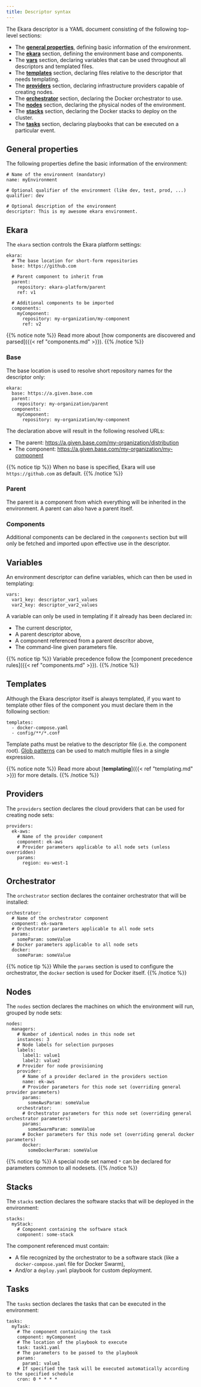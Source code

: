 ```yaml
---
title: Descriptor syntax
---
```


The Ekara descriptor is a YAML document consisting of the following top-level sections:

* The [**general properties**](#general-properties), defining basic information of the environment.
* The [**ekara**](#ekara) section, defining the environment base and components.
* The [**vars**](#variables) section, declaring variables that can be used throughout all descriptors and templated files.
* The [**templates**](#templates) section, declaring files relative to the descriptor that needs templating.
* The [**providers**](#providers) section, declaring infrastructure providers capable of creating nodes.
* The [**orchestrator**](#orchestrator) section, declaring the Docker orchestrator to use.
* The [**nodes**](#nodes) section, declaring the physical nodes of the environment.
* The [**stacks**](#stacks) section, declaring the Docker stacks to deploy on the cluster.
* The [**tasks**](#tasks) section, declaring playbooks that can be executed on a particular event. 

## General properties

The following properties define the basic information of the environment:

```
# Name of the environment (mandatory)
name: myEnvironment

# Optional qualifier of the environment (like dev, test, prod, ...)
qualifier: dev

# Optional description of the environment 
descriptor: This is my awesome ekara environment. 
```

## Ekara

The `ekara` section controls the Ekara platform settings:

```
ekara:
  # The base location for short-form repositories
  base: https://github.com

  # Parent component to inherit from
  parent:
    repository: ekara-platform/parent
    ref: v1
    
  # Additional components to be imported
  components:
    myComponent:
      repository: my-organization/my-component
      ref: v2
```

{{% notice note %}}
Read more about [how components are discovered and parsed]({{< ref "components.md" >}}).
{{% /notice %}}

### Base

The base location is used to resolve short repository names for the descriptor only:

```
ekara:
  base: https://a.given.base.com
  parent:
    repository: my-organization/parent
  components:
    myComponent:
      repository: my-organization/my-component
```

The declaration above will result in the following resolved URLs:

* The parent: https://a.given.base.com/my-organization/distribution 
* The component: https://a.given.base.com/my-organization/my-component

{{% notice tip %}}
When no base is specified, Ekara will use `https://github.com` as default.
{{% /notice %}}

### Parent

The parent is a component from which everything will be inherited in the environment. A parent can also have a parent itself.

### Components

Additional components can be declared in the `components` section but will only be fetched and imported upon effective use in the descriptor. 

## Variables

An environment descriptor can define variables, which can then be used in templating:

```
vars:
  var1_key: descriptor_var1_values 
  var2_key: descriptor_var2_values 
```

A variable can only be used in templating if it already has been declared in:

* The current descriptor,
* A parent descriptor above,
* A component referenced from a parent descritor above,
* The command-line given parameters file.

{{% notice tip %}}
Variable precedence follow the [component precedence rules]({{< ref "components.md" >}}).
{{% /notice %}}

## Templates

Although the Ekara descriptor itself is always templated, if you want to template other files of the component you must declare them in the following section:

```
templates:
  - docker-compose.yaml
  - config/**/*.conf
```

Template paths must be relative to the descriptor file (i.e. the component root). [Glob patterns](https://github.com/gobwas/glob) can be used to match multiple files in a single expression.

{{% notice note %}}
Read more about [**templating**]({{< ref "templating.md" >}}) for more details.
{{% /notice %}}

## Providers

The `providers` section declares the cloud providers that can be used for creating node sets:

```
providers:
  ek-aws:    
    # Name of the provider component
    component: ek-aws
    # Provider parameters applicable to all node sets (unless overridden)
    params: 
      region: eu-west-1
```

## Orchestrator

The `orchestrator` section declares the container orchestrator that will be installed: 

```
orchestrator:
  # Name of the orchestrator component
  component: ek-swarm
  # Orchestrator parameters applicable to all node sets
  params:
    someParam: someValue
  # Docker parameters applicable to all node sets
  docker:
    someParam: someValue
```

{{% notice tip %}}
While the `params` section is used to configure the orchestrator, the `docker` section is used for Docker itself.
{{% /notice %}}

## Nodes

The `nodes` section declares the machines on which the environment will run, grouped by node sets:

```
nodes:
  managers:
    # Number of identical nodes in this node set
    instances: 3
    # Node labels for selection purposes
    labels:    
      label1: value1
      label2: value2 
    # Provider for node provisioning
    provider: 
      # Name of a provider declared in the providers section
      name: ek-aws
      # Provider parameters for this node set (overriding general provider parameters)
      params:
        someAwsParam: someValue
    orchestrator:
      # Orchestrator parameters for this node set (overriding general orchestrator parameters)
      params:
        someSwarmParam: someValue
      # Docker parameters for this node set (overriding general docker parameters)
      docker:
        someDockerParam: someValue
```

{{% notice tip %}}
A special node set named `*` can be declared for parameters common to all nodesets.
{{% /notice %}}

## Stacks

The `stacks` section declares the software stacks that will be deployed in the environment:

```
stacks:
  myStack:
    # Component containing the software stack
    component: some-stack
```

The component referenced must contain:
 
* A file recognized by the orchestrator to be a software stack (like a `docker-compose.yaml` file for Docker Swarm),
* And/or a `deploy.yaml` playbook for custom deployment.

## Tasks

The `tasks` section declares the tasks that can be executed in the environment:

```
tasks:
  myTask:
    # The component containing the task
    component: myComponent
    # The location of the playbook to execute
    task: task1.yaml
    # The parameters to be passed to the playbook
    params:
      param1: value1
    # If specified the task will be executed automatically according to the specified schedule    
    cron: 0 * * * *
```
